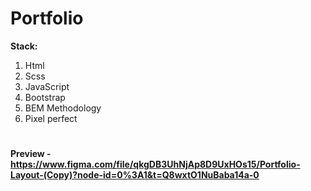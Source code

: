 # Portfolio
**Stack:**
1. Html
2. Scss
3. JavaScript
4. Bootstrap
5. BEM Methodology
6. Pixel perfect
#
#### Preview - https://www.figma.com/file/qkgDB3UhNjAp8D9UxHOs15/Portfolio-Layout-(Copy)?node-id=0%3A1&t=Q8wxtO1NuBaba14a-0
